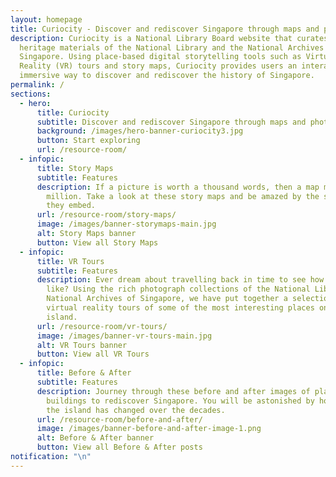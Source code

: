 ```yaml
---
layout: homepage
title: Curiocity - Discover and rediscover Singapore through maps and photographs
description: Curiocity is a National Library Board website that curates the
  heritage materials of the National Library and the National Archives of
  Singapore. Using place-based digital storytelling tools such as Virtual
  Reality (VR) tours and story maps, Curiocity provides users an interactive and
  immersive way to discover and rediscover the history of Singapore.
permalink: /
sections:
  - hero:
      title: Curiocity
      subtitle: Discover and rediscover Singapore through maps and photographs
      background: /images/hero-banner-curiocity3.jpg
      button: Start exploring
      url: /resource-room/
  - infopic:
      title: Story Maps
      subtitle: Features
      description: If a picture is worth a thousand words, then a map must be worth a
        million. Take a look at these story maps and be amazed by the stories
        they embed.
      url: /resource-room/story-maps/
      image: /images/banner-storymaps-main.jpg
      alt: Story Maps banner
      button: View all Story Maps
  - infopic:
      title: VR Tours
      subtitle: Features
      description: Ever dream about travelling back in time to see how Singapore was
        like? Using the rich photograph collections of the National Library and
        National Archives of Singapore, we have put together a selection of
        virtual reality tours of some of the most interesting places on the
        island.
      url: /resource-room/vr-tours/
      image: /images/banner-vr-tours-main.jpg
      alt: VR Tours banner
      button: View all VR Tours
  - infopic:
      title: Before & After
      subtitle: Features
      description: Journey through these before and after images of places and
        buildings to rediscover Singapore. You will be astonished by how much
        the island has changed over the decades.
      url: /resource-room/before-and-after/
      image: /images/banner-before-and-after-image-1.png
      alt: Before & After banner
      button: View all Before & After posts
notification: "\n"
---
```

